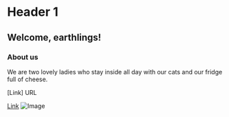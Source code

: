 # Header 1
## Welcome, earthlings!
### About us
We are two lovely ladies who stay inside all day with our cats and our fridge full of cheese.

[Link] URL


[Link](url)
![Image](src)
